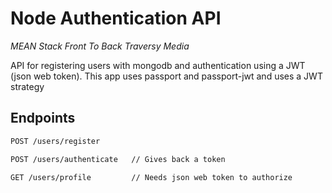 # Node Authentication API
*MEAN Stack Front To Back* *Traversy Media*

API for registering users with mongodb and authentication using a JWT (json web token). This app uses passport and passport-jwt and uses a JWT strategy

## Endpoints
```bash
POST /users/register
```

```bash
POST /users/authenticate   // Gives back a token
```

```bash
GET /users/profile         // Needs json web token to authorize
```
